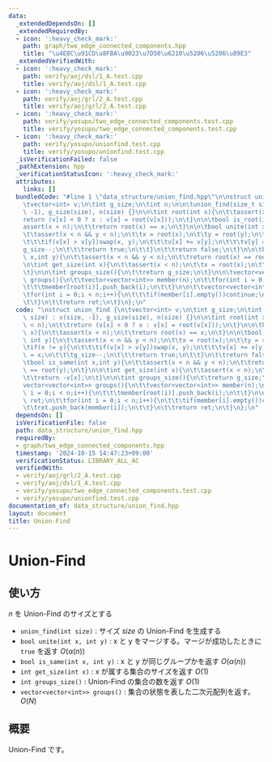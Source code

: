 ```yaml
---
data:
  _extendedDependsOn: []
  _extendedRequiredBy:
  - icon: ':heavy_check_mark:'
    path: graph/two_edge_connected_components.hpp
    title: "\u4E8C\u91CD\u8FBA\u9023\u7D50\u6210\u5206\u5206\u89E3"
  _extendedVerifiedWith:
  - icon: ':heavy_check_mark:'
    path: verify/aoj/dsl/1_A.test.cpp
    title: verify/aoj/dsl/1_A.test.cpp
  - icon: ':heavy_check_mark:'
    path: verify/aoj/grl/2_A.test.cpp
    title: verify/aoj/grl/2_A.test.cpp
  - icon: ':heavy_check_mark:'
    path: verify/yosupo/two_edge_connected_components.test.cpp
    title: verify/yosupo/two_edge_connected_components.test.cpp
  - icon: ':heavy_check_mark:'
    path: verify/yosupo/unionfind.test.cpp
    title: verify/yosupo/unionfind.test.cpp
  _isVerificationFailed: false
  _pathExtension: hpp
  _verificationStatusIcon: ':heavy_check_mark:'
  attributes:
    links: []
  bundledCode: "#line 1 \"data_structure/union_find.hpp\"\n\nstruct union_find {\n\
    \tvector<int> v;\n\tint g_size;\n\tint n;\n\n\tunion_find(size_t size) : v(size,\
    \ -1), g_size(size), n(size) {}\n\n\tint root(int x){\n\t\tassert(x < n);\n\t\t\
    return (v[x] < 0 ? x : v[x] = root(v[x]));\n\t}\n\n\tbool is_root(int x){\n\t\t\
    assert(x < n);\n\t\treturn root(x) == x;\n\t}\n\n\tbool unite(int x, int y){\n\
    \t\tassert(x < n && y < n);\n\t\tx = root(x);\n\t\ty = root(y);\n\t\tif(x != y){\n\
    \t\t\tif(v[x] > v[y])swap(x, y);\n\t\t\tv[x] += v[y];\n\t\t\tv[y] = x;\n\t\t\t\
    g_size--;\n\t\t\treturn true;\n\t\t}\n\t\treturn false;\n\t}\n\n\tbool is_same(int\
    \ x,int y){\n\t\tassert(x < n && y < n);\n\t\treturn root(x) == root(y);\n\t}\n\
    \n\tint get_size(int x){\n\t\tassert(x < n);\n\t\tx = root(x);\n\t\treturn -v[x];\n\
    \t}\n\n\tint groups_size(){\n\t\treturn g_size;\n\t}\n\n\tvector<vector<int>>\
    \ groups(){\n\t\tvector<vector<int>> member(n);\n\t\tfor(int i = 0;i < n;i++){\n\
    \t\t\tmember[root(i)].push_back(i);\n\t\t}\n\n\t\tvector<vector<int>> ret;\n\t\
    \tfor(int i = 0;i < n;i++){\n\t\t\tif(member[i].empty())continue;\n\t\t\tret.push_back(member[i]);\n\
    \t\t}\n\t\treturn ret;\n\t}\n};\n"
  code: "\nstruct union_find {\n\tvector<int> v;\n\tint g_size;\n\tint n;\n\n\tunion_find(size_t\
    \ size) : v(size, -1), g_size(size), n(size) {}\n\n\tint root(int x){\n\t\tassert(x\
    \ < n);\n\t\treturn (v[x] < 0 ? x : v[x] = root(v[x]));\n\t}\n\n\tbool is_root(int\
    \ x){\n\t\tassert(x < n);\n\t\treturn root(x) == x;\n\t}\n\n\tbool unite(int x,\
    \ int y){\n\t\tassert(x < n && y < n);\n\t\tx = root(x);\n\t\ty = root(y);\n\t\
    \tif(x != y){\n\t\t\tif(v[x] > v[y])swap(x, y);\n\t\t\tv[x] += v[y];\n\t\t\tv[y]\
    \ = x;\n\t\t\tg_size--;\n\t\t\treturn true;\n\t\t}\n\t\treturn false;\n\t}\n\n\
    \tbool is_same(int x,int y){\n\t\tassert(x < n && y < n);\n\t\treturn root(x)\
    \ == root(y);\n\t}\n\n\tint get_size(int x){\n\t\tassert(x < n);\n\t\tx = root(x);\n\
    \t\treturn -v[x];\n\t}\n\n\tint groups_size(){\n\t\treturn g_size;\n\t}\n\n\t\
    vector<vector<int>> groups(){\n\t\tvector<vector<int>> member(n);\n\t\tfor(int\
    \ i = 0;i < n;i++){\n\t\t\tmember[root(i)].push_back(i);\n\t\t}\n\n\t\tvector<vector<int>>\
    \ ret;\n\t\tfor(int i = 0;i < n;i++){\n\t\t\tif(member[i].empty())continue;\n\t\
    \t\tret.push_back(member[i]);\n\t\t}\n\t\treturn ret;\n\t}\n};\n"
  dependsOn: []
  isVerificationFile: false
  path: data_structure/union_find.hpp
  requiredBy:
  - graph/two_edge_connected_components.hpp
  timestamp: '2024-10-15 14:47:23+09:00'
  verificationStatus: LIBRARY_ALL_AC
  verifiedWith:
  - verify/aoj/grl/2_A.test.cpp
  - verify/aoj/dsl/1_A.test.cpp
  - verify/yosupo/two_edge_connected_components.test.cpp
  - verify/yosupo/unionfind.test.cpp
documentation_of: data_structure/union_find.hpp
layout: document
title: Union-Find
---
```


# Union-Find

## 使い方

$n$ を Union-Find のサイズとする

- ``union_find(int size)`` : サイズ $size$ の Union-Find を生成する
- ``bool unite(int x, int y)`` : x と y をマージする。マージが成功したときに ``true`` を返す $O(\alpha(n))$
- ``bool is_same(int x, int y)`` : x と y が同じグループかを返す $O(\alpha(n))$
- ``int get_size(int x)`` : x が属する集合のサイズを返す $O(1)$
- ``int groups_size()`` : Union-Find の集合の数を返す $O(1)$
- ``vector<vector<int>> groups()`` : 集合の状態を表した二次元配列を返す。 $O(N)$


## 概要

Union-Find です。
